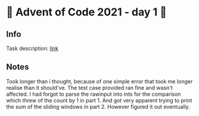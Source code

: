 # 🎄 Advent of Code 2021 - day 1 🎄

## Info

Task description: [link](https://adventofcode.com/2021/day/1)

## Notes

Took longer than i thought, because of one simple error that took me longer realise than it should've. The test case provided ran fine and wasn't affected. I had forgot to parse the rawinput into ints for the comparison which threw of the count by 1 in part 1. And got very apparent trying to print the sum of the sliding windows in part 2. However figured it out eventually.
